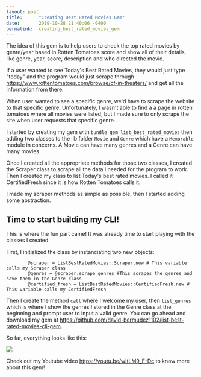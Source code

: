 ```yaml
---
layout: post
title:      "Creating Best Rated Movies Gem"
date:       2019-10-28 21:40:06 -0400
permalink:  creating_best_rated_movies_gem
---
```





The idea of this gem is to help users to check the top rated movies by genre/year based in Rotten Tomatoes score and show all of their details, like genre, year, score, description and who directed the movie.

If a user wanted to see Today's Best Rated Movies, they would just type "today" and the program would just scrape through https://www.rottentomatoes.com/browse/cf-in-theaters/ and get all the information from there.

When user wanted to see a specific genre, we'd have to scrape the website to that specific genre. Unfortunately, I wasn't able to find a a page in rotten tomatoes where all movies were listed, but I made sure to only scrape the site when user requests that specific genre.

I started by creating my gem with `bundle gem list_best_rated_movies` then adding two classes to the lib folder `Movie` and `Genre` which have a `Memorable` module in concerns. A Movie can have many genres and a Genre can have many movies.

Once I created all the appropriate methods for those two classes, I created the Scraper class to scrape all the data I needed for the program to work.  Then I created my class to list Today's best rated movies. I called it CertifiedFresh since it is how Rotten Tomatoes calls it.

I made my scraper methods as simple as possible, then I started adding some abstraction.

## Time to start building my CLI!

This is where the fun part came! It was already time to start playing with the classes I created.

First, I initialized the class by instanciating two new objects: 
```
        @scraper = ListBestRatedMovies::Scraper.new # This variable calls my Scraper class
        @genres = @scraper.scrape_genres #This scrapes the genres and save them in the Genre class
        @certified_fresh = ListBestRatedMovies::CertifiedFresh.new # This variable calls my CertifiedFresh
```

Then I create the method `call` where I welcome my user, then `list_genres`  which is where I show the genres I stored in the Genre class at the beginning and prompt user to input a valid genre. You can go ahead and download my gem at https://github.com/david-bermudez1102/list-best-rated-movies-cli-gem.

So far, everything looks like this:

![](https://i.imgur.com/5YIaLCZ.png)

Check out my Youtube video https://youtu.be/wItLM9_F-Dc to know more about this gem!




